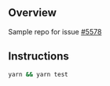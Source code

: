 ## Overview

Sample repo for issue [#5578](https://github.com/facebook/jest/issues/5578)

## Instructions

```bash
yarn && yarn test
```
